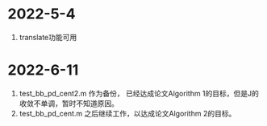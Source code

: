 
# 2022-5-4
1. translate功能可用

# 2022-6-11
1. test_bb_pd_cent2.m 作为备份， 已经达成论文Algorithm 1的目标，但是J的收敛不单调，暂时不知道原因。
2. test_bb_pd_cent.m 之后继续工作，以达成论文Algorithm 2的目标。